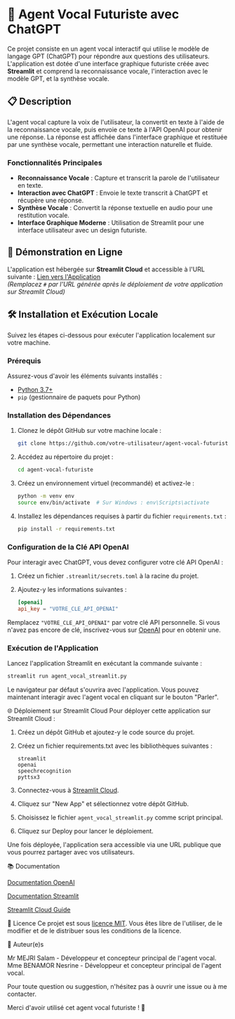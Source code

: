 # 💬 Agent Vocal Futuriste avec ChatGPT

Ce projet consiste en un agent vocal interactif qui utilise le modèle de langage GPT (ChatGPT) pour répondre aux questions des utilisateurs. L'application est dotée d'une interface graphique futuriste créée avec **Streamlit** et comprend la reconnaissance vocale, l'interaction avec le modèle GPT, et la synthèse vocale.

## 📋 Description

L'agent vocal capture la voix de l'utilisateur, la convertit en texte à l'aide de la reconnaissance vocale, puis envoie ce texte à l'API OpenAI pour obtenir une réponse. La réponse est affichée dans l'interface graphique et restituée par une synthèse vocale, permettant une interaction naturelle et fluide.

### Fonctionnalités Principales
- **Reconnaissance Vocale** : Capture et transcrit la parole de l'utilisateur en texte.
- **Interaction avec ChatGPT** : Envoie le texte transcrit à ChatGPT et récupère une réponse.
- **Synthèse Vocale** : Convertit la réponse textuelle en audio pour une restitution vocale.
- **Interface Graphique Moderne** : Utilisation de Streamlit pour une interface utilisateur avec un design futuriste.

## 🚀 Démonstration en Ligne

L'application est hébergée sur **Streamlit Cloud** et accessible à l'URL suivante : [Lien vers l'Application](#)  
*(Remplacez `#` par l'URL générée après le déploiement de votre application sur Streamlit Cloud)*

## 🛠️ Installation et Exécution Locale

Suivez les étapes ci-dessous pour exécuter l'application localement sur votre machine.

### Prérequis

Assurez-vous d'avoir les éléments suivants installés :
- [Python 3.7+](https://www.python.org/downloads/)
- `pip` (gestionnaire de paquets pour Python)

### Installation des Dépendances

1. Clonez le dépôt GitHub sur votre machine locale :

    ```bash
    git clone https://github.com/votre-utilisateur/agent-vocal-futuriste.git
    ```

2. Accédez au répertoire du projet :

    ```bash
    cd agent-vocal-futuriste
    ```

3. Créez un environnement virtuel (recommandé) et activez-le :

    ```bash
    python -m venv env
    source env/bin/activate  # Sur Windows : env\Scripts\activate
    ```

4. Installez les dépendances requises à partir du fichier `requirements.txt` :

    ```bash
    pip install -r requirements.txt
    ```

### Configuration de la Clé API OpenAI

Pour interagir avec ChatGPT, vous devez configurer votre clé API OpenAI :

1. Créez un fichier `.streamlit/secrets.toml` à la racine du projet.
2. Ajoutez-y les informations suivantes :

    ```toml
    [openai]
    api_key = "VOTRE_CLE_API_OPENAI"
    ```

Remplacez `"VOTRE_CLE_API_OPENAI"` par votre clé API personnelle. Si vous n'avez pas encore de clé, inscrivez-vous sur [OpenAI](https://beta.openai.com/signup/) pour en obtenir une.

### Exécution de l'Application

Lancez l'application Streamlit en exécutant la commande suivante :

```bash
streamlit run agent_vocal_streamlit.py
```

Le navigateur par défaut s'ouvrira avec l'application. Vous pouvez maintenant interagir avec l'agent vocal en cliquant sur le bouton "Parler".

🌐 Déploiement sur Streamlit Cloud
Pour déployer cette application sur Streamlit Cloud :

1. Créez un dépôt GitHub et ajoutez-y le code source du projet.

2. Créez un fichier requirements.txt avec les bibliothèques suivantes :

    ```text
    streamlit
    openai
    speechrecognition
    pyttsx3
    ```

3. Connectez-vous à [Streamlit Cloud](https://streamlit.io/cloud).

4. Cliquez sur "New App" et sélectionnez votre dépôt GitHub.

5. Choisissez le fichier `agent_vocal_streamlit.py` comme script principal.

6. Cliquez sur Deploy pour lancer le déploiement.

Une fois déployée, l'application sera accessible via une URL publique que vous pourrez partager avec vos utilisateurs.

📚 Documentation

[Documentation OpenAI](https://platform.openai.com/docs/overview)

[Documentation Streamlit](https://docs.streamlit.io)

[Streamlit Cloud Guide](https://docs.streamlit.io/streamlit-cloud)

📝 Licence
Ce projet est sous [licence MIT](LICENCE). Vous êtes libre de l'utiliser, de le modifier et de le distribuer sous les conditions de la licence.

👤 Auteur(e)s

Mr MEJRI Salam - Développeur et concepteur principal de l'agent vocal.
Mme BENAMOR Nesrine - Développeur et concepteur principal de l'agent vocal.

Pour toute question ou suggestion, n'hésitez pas à ouvrir une issue ou à me contacter.


Merci d'avoir utilisé cet agent vocal futuriste ! 🚀